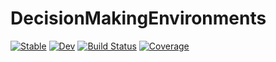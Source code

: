 # DecisionMakingEnvironments

[![Stable](https://img.shields.io/badge/docs-stable-blue.svg)](https://DecisionMakingAI.github.io/DecisionMakingEnvironments.jl/stable)
[![Dev](https://img.shields.io/badge/docs-dev-blue.svg)](https://DecisionMakingAI.github.io/DecisionMakingEnvironments.jl/dev)
[![Build Status](https://github.com/DecisionMakingAI/DecisionMakingEnvironments.jl/workflows/CI/badge.svg)](https://github.com/DecisionMakingAI/DecisionMakingEnvironments.jl/actions)
[![Coverage](https://codecov.io/gh/DecisionMakingAI/DecisionMakingEnvironments.jl/branch/master/graph/badge.svg)](https://codecov.io/gh/DecisionMakingAI/DecisionMakingEnvironments.jl)
